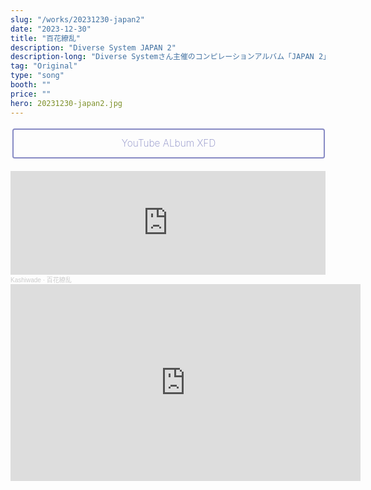 ```yaml
---
slug: "/works/20231230-japan2"
date: "2023-12-30"
title: "百花繚乱"
description: "Diverse System JAPAN 2"
description-long: "Diverse Systemさん主催のコンピレーションアルバム「JAPAN 2」に曲を書かせていただきました！"
tag: "Original"
type: "song"
booth: ""
price: ""
hero: 20231230-japan2.jpg
---
```


<div class="container">
  <a href="https://www.youtube.com/watch?v=lwXvAZpKRvM" class="spec-web-button">YouTube ALbum XFD</a><br>
</div>
<br>


<style>
.container{
    text-align:center;
}

.spec-web-button{
    display: inline-block;
    text-align: center;
    padding: .6em 1.2em;
    cursor: pointer;
    line-height: 1.5;
    font-size: 90%;
    border-radius: .25em;
    overflow: hidden;
    color: #878ac4;
    background-color: transparent;
    text-decoration: none;
    border: 1px solid #878ac4;
    -webkit-transition: all .2s;
    transition: all .2s;
    padding: .7em;
    font-size: 110%;
    box-sizing: border-box;
    border-width: 2px;
    width: 100%;
    max-width: 500px;
    margin: .2em ;
    font-weight: 200;
}
.spec-web-button:hover{
    background-color: #878ac4;
    color: #fff;
    text-decoration: none;
    border-color: transparent;
}
</style>


<iframe width="100%" height="166" scrolling="no" frameborder="no" allow="autoplay" src="https://w.soundcloud.com/player/?url=https%3A//api.soundcloud.com/tracks/1818904770&color=%23ff5500&auto_play=false&hide_related=false&show_comments=true&show_user=true&show_reposts=false&show_teaser=true"></iframe><div style="font-size: 10px; color: #cccccc;line-break: anywhere;word-break: normal;overflow: hidden;white-space: nowrap;text-overflow: ellipsis; font-family: Interstate,Lucida Grande,Lucida Sans Unicode,Lucida Sans,Garuda,Verdana,Tahoma,sans-serif;font-weight: 100;"><a href="https://soundcloud.com/kashiwade" title="Kashiwade" target="_blank" style="color: #cccccc; text-decoration: none;">Kashiwade</a> · <a href="https://soundcloud.com/kashiwade/implulcsldzv" title="百花繚乱" target="_blank" style="color: #cccccc; text-decoration: none;">百花繚乱</a></div>

<iframe width="560" height="315" src="https://www.youtube.com/embed/G1W3aroArqY?si=npxJa45T5hT6x3Y7" title="YouTube video player" frameborder="0" allow="accelerometer; autoplay; clipboard-write; encrypted-media; gyroscope; picture-in-picture; web-share" referrerpolicy="strict-origin-when-cross-origin" allowfullscreen></iframe>